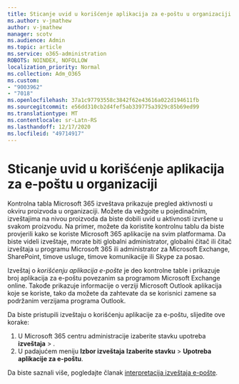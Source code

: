 ```yaml
---
title: Sticanje uvid u korišćenje aplikacija za e-poštu u organizaciji
ms.author: v-jmathew
author: v-jmathew
manager: scotv
ms.audience: Admin
ms.topic: article
ms.service: o365-administration
ROBOTS: NOINDEX, NOFOLLOW
localization_priority: Normal
ms.collection: Adm_O365
ms.custom:
- "9003962"
- "7018"
ms.openlocfilehash: 37a1c97793558c3842f62e43616a022d194611fb
ms.sourcegitcommit: e56dd310cb2d4fef5ab339775a3929c85b69ed99
ms.translationtype: MT
ms.contentlocale: sr-Latn-RS
ms.lasthandoff: 12/17/2020
ms.locfileid: "49714917"
---
```

# <a name="gain-insight-into-the-use-of-email-apps-in-your-organization"></a>Sticanje uvid u korišćenje aplikacija za e-poštu u organizaciji

Kontrolna tabla Microsoft 365 izveštava prikazuje pregled aktivnosti u okviru proizvoda u organizaciji. Možete da vežgoite u pojedinačnim, izveštajima na nivou proizvoda da biste dobili uvid u aktivnosti izvršene u svakom proizvodu. Na primer, možete da koristite kontrolnu tablu da biste provjerili kako se koriste Microsoft 365 aplikacije na svim platformama. Da biste videli izveštaje, morate biti globalni administrator, globalni čitač ili čitač izveštaja u programu Microsoft 365 ili administrator za Microsoft Exchange, SharePoint, timove usluge, timove komunikacije ili Skype za posao.

Izveštaj o *korišćenju aplikacija e-pošte* je deo kontrolne table i prikazuje broj aplikacija za e-poštu povezanim sa programom Microsoft Exchange online. Takođe prikazuje informacije o verziji Microsoft Outlook aplikacija koje se koriste, tako da možete da zahtevate da se korisnici zamene sa podržanim verzijama programa Outlook.

Da biste pristupili izveštaju o korišćenju aplikacije za e-poštu, slijedite ove korake:

1. U Microsoft 365 centru administracije izaberite stavku upotreba **izveštaja**  >  [](https://go.microsoft.com/fwlink/?linkid=2140342).
2. U padajućem meniju **Izbor izveštaja** **Izaberite stavku**  >  **Upotreba aplikacije za e-poštu**.

Da biste saznali više, pogledajte članak [interpretacija izveštaja e-pošte](https://go.microsoft.com/fwlink/?linkid=2140508).
